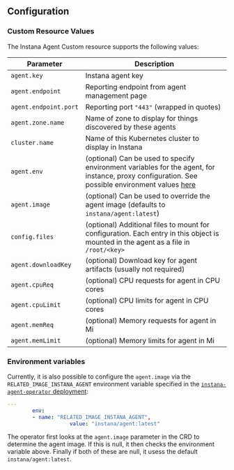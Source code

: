 ## Configuration

### Custom Resource Values

The Instana Agent Custom resource supports the following values:

| Parameter | Description |
| --- | --- |
| `agent.key` | Instana agent key |
| `agent.endpoint` | Reporting endpoint from agent management page |
| `agent.endpoint.port` | Reporting port `"443"` (wrapped in quotes) |
| `agent.zone.name` | Name of zone to display for things discovered by these agents |
| `cluster.name` | Name of this Kubernetes cluster to display in Instana |
| `agent.env` | (optional) Can be used to specify environment variables for the agent, for instance, proxy configuration. See possible environment values [here](https://docs.instana.io/quick_start/agent_setup/container/docker/) |
| `agent.image` | (optional) Can be used to override the agent image (defaults to `instana/agent:latest`) |
| `config.files` | (optional) Additional files to mount for configuration. Each entry in this object is mounted in the agent as a file in `/root/<key>` |
| `agent.downloadKey` | (optional) Download key for agent artifacts (usually not required) |
| `agent.cpuReq` | (optional) CPU requests for agent in CPU cores |
| `agent.cpuLimit` | (optional) CPU limits for agent in CPU cores |
| `agent.memReq` | (optional) Memory requests for agent in Mi |
| `agent.memLimit` | (optional) Memory limits for agent in Mi |

### Environment variables

Currently, it is also possible to configure the `agent.image` via the `RELATED_IMAGE_INSTANA_AGENT` environment variable specified in the [`instana-agent-operator` deployment](../deploy/instana-agent-operator.yaml#L197):

```yaml
---
        env:
        - name: "RELATED_IMAGE_INSTANA_AGENT",
					value: "instana/agent:latest"
```

The operator first looks at the `agent.image` parameter in the CRD to determine the agent image. If this is null, it then checks the environment variable above. Finally if both of these are null, it usess the default `instana/agent:latest`.
